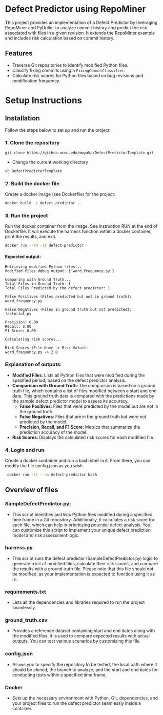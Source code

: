 # Defect Predictor using RepoMiner

This project provides an implementation of a Defect Predictor by leveraging RepoMiner and PyDriller to analyze commit history and predict the risk associated with files in a given revision. It extends the RepoMiner example and includes risk calculation based on commit history.

## Features
- Traverse Git repositories to identify modified Python files.
- Classify fixing commits using a `FixingCommitClassifier`.
- Calculate risk scores for Python files based on bug revisions and modification frequency.

# Setup Instructions


## Installation
Follow the steps below to set up and run the project:

### 1. Clone the repository

```bash
git clone https://github.ncsu.edu/mmyaka/DefectPredictorTemplate.git
```
- Change the current working directory 
```bash
cd DefectPredictorTemplate
```

### 2. Build the docker file
Create a docker image (see Dockerfile) for the project: 
```bash
docker build -t defect-predictor .
```

### 3. Run the project
Run the docker container from the image. See instruction RUN at the end of Dockerfile. It will execute the harness function within a docker container, print the results, and exit.
```bash
docker run --rm -it defect-predictor
```
  #### Expected output:
  ```plaintext
  Retrieving modified Python files...
  Modified files debug output: {'word_frequency.py'}
  
  Comparing with Ground Truth...
  Total Files in Ground Truth: 1
  Total Files Predicted by the defect predictor: 1
  
  False Positives (Files predicted but not in ground truth):
  word_frequency.py
  
  False Negatives (Files in ground truth but not predicted):
  factorial.py
  
  Precision: 0.00
  Recall: 0.00
  F1 Score: 0.00
  
  Calculating risk scores...
  
  Risk Scores (File Name -> Risk Value):
  word_frequency.py -> 2.0
  ```

  ### Explanation of outputs:
  - **Modified Files**: Lists all Python files that were modified during the specified period, based on the defect predictor analysis.
  - **Comparison with Ground Truth**: 
    The comparison is based on a ground truth file, which contains a list of files modified between a start and end date. This ground truth data is compared with the predictions made by the sample defect predictor model to assess its accuracy.
    - **False Positives**: Files that were predicted by the model but are not in the ground truth.
    - **False Negatives**: Files that are in the ground truth but were not predicted by the model.
    - **Precision, Recall, and F1 Score**: Metrics that summarize the prediction accuracy of the model.
  - **Risk Scores**: Displays the calculated risk scores for each modified file.
  
  
### 4. Login and run 
Create a docker container and run a bash shell in it. From there, you can modify the file config.json as you wish.
```bash
 docker run -it --rm defect-predictor bash
```

## Overview of files

  ### SampleDefectPredictor.py:
  - This script identifies and lists Python files modified during a specified time frame in a Git repository. Additionally, it calculates a risk score for each file, which can help in prioritizing potential defect analysis. You can customize this script to implement your unique defect prediction model and risk assessment logic.
  ### harness.py
  - This script runs the defect predictor (SampleDefectPredictor.py) logic to generate a list of modified files, calculate their risk scores, and compare the results with a ground truth file. Please note that this file should not be modified, as your implementation is expected to function using it as is.
  ### requirements.txt
  - Lists all the dependencies and libraries required to run the project seamlessly.
  ### ground_truth.csv
  - Provides a reference dataset containing start and end dates along with the modified files. It is used to compare expected results with actual outputs. You can test various scenarios by customizing this file.
  ### config.json
  - Allows you to specify the repository to be tested, the local path where it should be cloned, the branch to analyze, and the start and end dates for conducting tests within a specified time frame.
  ### Docker 
  - Sets up the necessary environment with Python, Git, dependencies, and your project files to run the defect predictor seamlessly inside a container.